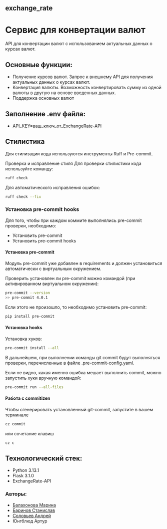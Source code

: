 ## exchange_rate

# Сервис для конвертации валют

API для конвертации валют с использованием актуальных данных о курсах валют.


## Основные функции:
- Получение курсов валют. Запрос к внешнему API для получения актуальных данных о курсах валют.
- Конвертация валюты. Возможность конвертировать сумму из одной валюты в другую на основе введенных данных.
- Поддержка основных валют

## Заполнение .env файла:

- API_KEY=ваш_ключ_от_ExchangeRate-API

## Стилистика
Для стилизации кода используются инструменты Ruff и Pre-commit.

Проверка и исправление стиля
Для проверки стилистики кода используйте команду:
```sh
ruff check
```
Для автоматического исправления ошибок:
```sh
ruff check --fix
```

### Установка pre-commit hooks

Для того, чтобы при каждом коммите выполнялись pre-commit проверки, необходимо:
- Установить pre-commit
- Установить pre-commit hooks

#### Установка pre-commit
Модуль pre-commit уже добавлен в requirements и должен установиться автоматически с виртуальным окружением.

Проверить установлен ли pre-commit можно командой (при активированном виртуальном окружении):
```sh
pre-commit --version
>> pre-commit 4.0.1
```

Если этого не произошло, то необходимо установить pre-commit:
```sh
pip install pre-commit
```

#### Установка hooks
Установка хуков:
```sh
pre-commit install --all
```
В дальнейшем, при выполнении команды git commit будут выполняться проверки, перечисленные в файле .pre-commit-config.yaml.

Если не видно, какая именно ошибка мешает выполнить commit, можно запустить хуки вручную командой:
```sh
pre-commit run --all-files
```

#### Работа с commitizen
Чтобы сгенерировать установленный git-commit, запустите в вашем терминале
```sh
cz commit
```
или сочетание клавиш
```sh
cz c
```

## Технологический стек:

- Python 3.13.1
- Flask 3.1.0
- ExchangeRate-API


### Авторы:
- [Балахонова Марина](https://github.com/margoloko)
- [Баринов Станислав](https://github.com/hixwizard)
- [Соловьев Андрей](https://github.com/soloviev-andrey)
- Юнгблюд Артур
